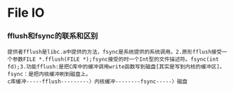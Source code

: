 # File IO

### fflush和fsync的联系和区别
```
提供者fflush是libc.a中提供的方法，fsync是系统提供的系统调用。2.原形fflush接受一个参数FILE *.fflush(FILE *);fsync接受的时一个Int型的文件描述符。fsync(int fd);3.功能fflush:是把C库中的缓冲调用write函数写到磁盘[其实是写到内核的缓冲区]。fsync：是把内核缓冲刷到磁盘上。 
c库缓冲-----fflush---------〉内核缓冲--------fsync-----〉磁盘
```

